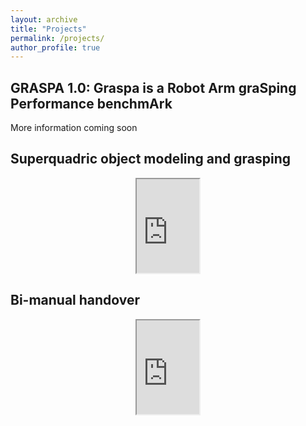 ```yaml
---
layout: archive
title: "Projects"
permalink: /projects/
author_profile: true
---
```

## GRASPA 1.0: Graspa is a Robot Arm graSping Performance benchmArk
More information coming soon
<!-- <html>
<body>
  <p>
<iframe width="100" src="https://www.youtube.com/embed/dfYdBQ-mBJQ">
</iframe>
  </p>
</body>
</html> -->

## Superquadric object modeling and grasping
<html>
<body>
  <p align="center">
<iframe width="100" src="https://www.youtube.com/embed/dfYdBQ-mBJQ">
</iframe>
  </p>
</body>
</html>

## Bi-manual handover
<html>
<body>
<p align="center">

<iframe width="100" src="https://www.youtube.com/embed/be27-FGU-Sk">
</iframe>
</p>
</body>
</html>
